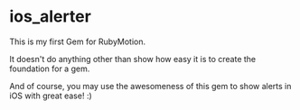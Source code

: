 ios_alerter
===========

This is my first Gem for RubyMotion.

It doesn't do anything other than show how easy it is to create the foundation for a gem.

And of course, you may use the awesomeness of this gem to show alerts in iOS with great ease! :)
